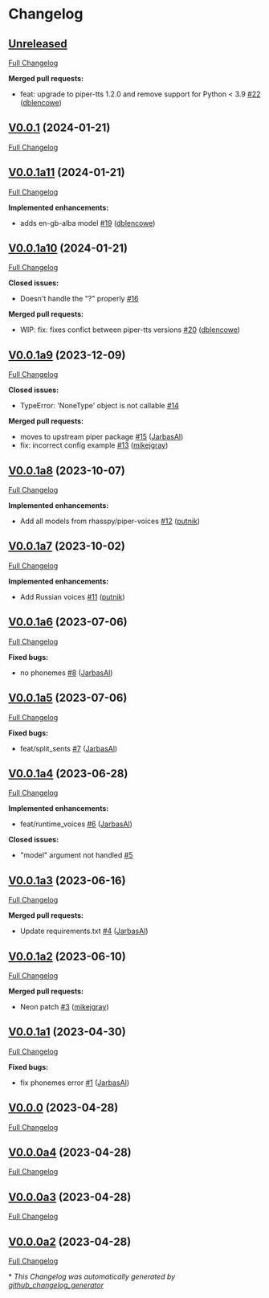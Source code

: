 # Changelog

## [Unreleased](https://github.com/OpenVoiceOS/ovos-tts-plugin-piper/tree/HEAD)

[Full Changelog](https://github.com/OpenVoiceOS/ovos-tts-plugin-piper/compare/V0.0.1...HEAD)

**Merged pull requests:**

- feat: upgrade to piper-tts 1.2.0 and remove support for Python \< 3.9 [\#22](https://github.com/OpenVoiceOS/ovos-tts-plugin-piper/pull/22) ([dblencowe](https://github.com/dblencowe))

## [V0.0.1](https://github.com/OpenVoiceOS/ovos-tts-plugin-piper/tree/V0.0.1) (2024-01-21)

[Full Changelog](https://github.com/OpenVoiceOS/ovos-tts-plugin-piper/compare/V0.0.1a11...V0.0.1)

## [V0.0.1a11](https://github.com/OpenVoiceOS/ovos-tts-plugin-piper/tree/V0.0.1a11) (2024-01-21)

[Full Changelog](https://github.com/OpenVoiceOS/ovos-tts-plugin-piper/compare/V0.0.1a10...V0.0.1a11)

**Implemented enhancements:**

- adds en-gb-alba model [\#19](https://github.com/OpenVoiceOS/ovos-tts-plugin-piper/pull/19) ([dblencowe](https://github.com/dblencowe))

## [V0.0.1a10](https://github.com/OpenVoiceOS/ovos-tts-plugin-piper/tree/V0.0.1a10) (2024-01-21)

[Full Changelog](https://github.com/OpenVoiceOS/ovos-tts-plugin-piper/compare/V0.0.1a9...V0.0.1a10)

**Closed issues:**

- Doesn't handle the "?" properly [\#16](https://github.com/OpenVoiceOS/ovos-tts-plugin-piper/issues/16)

**Merged pull requests:**

- WIP: fix: fixes confict between piper-tts versions [\#20](https://github.com/OpenVoiceOS/ovos-tts-plugin-piper/pull/20) ([dblencowe](https://github.com/dblencowe))

## [V0.0.1a9](https://github.com/OpenVoiceOS/ovos-tts-plugin-piper/tree/V0.0.1a9) (2023-12-09)

[Full Changelog](https://github.com/OpenVoiceOS/ovos-tts-plugin-piper/compare/V0.0.1a8...V0.0.1a9)

**Closed issues:**

- TypeError: 'NoneType' object is not callable [\#14](https://github.com/OpenVoiceOS/ovos-tts-plugin-piper/issues/14)

**Merged pull requests:**

- moves to upstream piper package [\#15](https://github.com/OpenVoiceOS/ovos-tts-plugin-piper/pull/15) ([JarbasAl](https://github.com/JarbasAl))
- fix: incorrect config example [\#13](https://github.com/OpenVoiceOS/ovos-tts-plugin-piper/pull/13) ([mikejgray](https://github.com/mikejgray))

## [V0.0.1a8](https://github.com/OpenVoiceOS/ovos-tts-plugin-piper/tree/V0.0.1a8) (2023-10-07)

[Full Changelog](https://github.com/OpenVoiceOS/ovos-tts-plugin-piper/compare/V0.0.1a7...V0.0.1a8)

**Implemented enhancements:**

- Add all models from rhasspy/piper-voices [\#12](https://github.com/OpenVoiceOS/ovos-tts-plugin-piper/pull/12) ([putnik](https://github.com/putnik))

## [V0.0.1a7](https://github.com/OpenVoiceOS/ovos-tts-plugin-piper/tree/V0.0.1a7) (2023-10-02)

[Full Changelog](https://github.com/OpenVoiceOS/ovos-tts-plugin-piper/compare/V0.0.1a6...V0.0.1a7)

**Implemented enhancements:**

- Add Russian voices [\#11](https://github.com/OpenVoiceOS/ovos-tts-plugin-piper/pull/11) ([putnik](https://github.com/putnik))

## [V0.0.1a6](https://github.com/OpenVoiceOS/ovos-tts-plugin-piper/tree/V0.0.1a6) (2023-07-06)

[Full Changelog](https://github.com/OpenVoiceOS/ovos-tts-plugin-piper/compare/V0.0.1a5...V0.0.1a6)

**Fixed bugs:**

- no phonemes [\#8](https://github.com/OpenVoiceOS/ovos-tts-plugin-piper/pull/8) ([JarbasAl](https://github.com/JarbasAl))

## [V0.0.1a5](https://github.com/OpenVoiceOS/ovos-tts-plugin-piper/tree/V0.0.1a5) (2023-07-06)

[Full Changelog](https://github.com/OpenVoiceOS/ovos-tts-plugin-piper/compare/V0.0.1a4...V0.0.1a5)

**Fixed bugs:**

- feat/split\_sents [\#7](https://github.com/OpenVoiceOS/ovos-tts-plugin-piper/pull/7) ([JarbasAl](https://github.com/JarbasAl))

## [V0.0.1a4](https://github.com/OpenVoiceOS/ovos-tts-plugin-piper/tree/V0.0.1a4) (2023-06-28)

[Full Changelog](https://github.com/OpenVoiceOS/ovos-tts-plugin-piper/compare/V0.0.1a3...V0.0.1a4)

**Implemented enhancements:**

- feat/runtime\_voices [\#6](https://github.com/OpenVoiceOS/ovos-tts-plugin-piper/pull/6) ([JarbasAl](https://github.com/JarbasAl))

**Closed issues:**

- "model" argument not handled [\#5](https://github.com/OpenVoiceOS/ovos-tts-plugin-piper/issues/5)

## [V0.0.1a3](https://github.com/OpenVoiceOS/ovos-tts-plugin-piper/tree/V0.0.1a3) (2023-06-16)

[Full Changelog](https://github.com/OpenVoiceOS/ovos-tts-plugin-piper/compare/V0.0.1a2...V0.0.1a3)

**Merged pull requests:**

- Update requirements.txt [\#4](https://github.com/OpenVoiceOS/ovos-tts-plugin-piper/pull/4) ([JarbasAl](https://github.com/JarbasAl))

## [V0.0.1a2](https://github.com/OpenVoiceOS/ovos-tts-plugin-piper/tree/V0.0.1a2) (2023-06-10)

[Full Changelog](https://github.com/OpenVoiceOS/ovos-tts-plugin-piper/compare/V0.0.1a1...V0.0.1a2)

**Merged pull requests:**

- Neon patch [\#3](https://github.com/OpenVoiceOS/ovos-tts-plugin-piper/pull/3) ([mikejgray](https://github.com/mikejgray))

## [V0.0.1a1](https://github.com/OpenVoiceOS/ovos-tts-plugin-piper/tree/V0.0.1a1) (2023-04-30)

[Full Changelog](https://github.com/OpenVoiceOS/ovos-tts-plugin-piper/compare/V0.0.0...V0.0.1a1)

**Fixed bugs:**

- fix phonemes error [\#1](https://github.com/OpenVoiceOS/ovos-tts-plugin-piper/pull/1) ([JarbasAl](https://github.com/JarbasAl))

## [V0.0.0](https://github.com/OpenVoiceOS/ovos-tts-plugin-piper/tree/V0.0.0) (2023-04-28)

[Full Changelog](https://github.com/OpenVoiceOS/ovos-tts-plugin-piper/compare/V0.0.0a4...V0.0.0)

## [V0.0.0a4](https://github.com/OpenVoiceOS/ovos-tts-plugin-piper/tree/V0.0.0a4) (2023-04-28)

[Full Changelog](https://github.com/OpenVoiceOS/ovos-tts-plugin-piper/compare/V0.0.0a3...V0.0.0a4)

## [V0.0.0a3](https://github.com/OpenVoiceOS/ovos-tts-plugin-piper/tree/V0.0.0a3) (2023-04-28)

[Full Changelog](https://github.com/OpenVoiceOS/ovos-tts-plugin-piper/compare/V0.0.0a2...V0.0.0a3)

## [V0.0.0a2](https://github.com/OpenVoiceOS/ovos-tts-plugin-piper/tree/V0.0.0a2) (2023-04-28)

[Full Changelog](https://github.com/OpenVoiceOS/ovos-tts-plugin-piper/compare/7f3ba2645de2823e5c78ff069129b8eb68785435...V0.0.0a2)



\* *This Changelog was automatically generated by [github_changelog_generator](https://github.com/github-changelog-generator/github-changelog-generator)*
